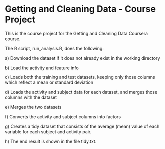 # Getting and Cleaning Data - Course Project 
This is the course project for the Getting and Cleaning Data Coursera course.

The R script, run_analysis.R, does the following:

a) Download the dataset if it does not already exist in the working directory

b) Load the activity and feature info

c) Loads both the training and test datasets, keeping only those columns which reflect a mean or standard deviation

d) Loads the activity and subject data for each dataset, and merges those columns with the dataset

e) Merges the two datasets

f) Converts the activity and subject columns into factors

g) Creates a tidy dataset that consists of the average (mean) value of each variable for each subject and activity pair.

h) The end result is shown in the file tidy.txt.

